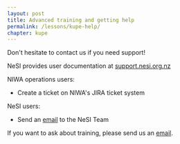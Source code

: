 ```yaml
---
layout: post
title: Advanced training and getting help
permalink: /lessons/kupe-help/
chapter: kupe
---
```


Don't hesitate to contact us if you need support!

NeSI provides user documentation at [support.nesi.org.nz](https://support.nesi.org.nz)

NIWA operations users:
* Create a ticket on NIWA's JIRA ticket system

NeSI users:
* Send an [email](mailto:support@nesi.org.nz) to the NeSI Team

If you want to ask about training, please send us an [email](mailto:training@nesi.orb.nz).
